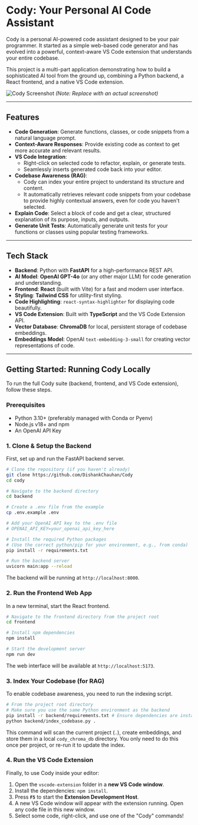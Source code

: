 # Cody: Your Personal AI Code Assistant

Cody is a personal AI-powered code assistant designed to be your pair programmer. It started as a simple web-based code generator and has evolved into a powerful, context-aware VS Code extension that understands your entire codebase.

This project is a multi-part application demonstrating how to build a sophisticated AI tool from the ground up, combining a Python backend, a React frontend, and a native VS Code extension.

![Cody Screenshot](https://i.imgur.com/example.png) _(Note: Replace with an actual screenshot)_

---

## Features

-   **Code Generation**: Generate functions, classes, or code snippets from a natural language prompt.
-   **Context-Aware Responses**: Provide existing code as context to get more accurate and relevant results.
-   **VS Code Integration**:
    -   Right-click on selected code to refactor, explain, or generate tests.
    -   Seamlessly inserts generated code back into your editor.
-   **Codebase Awareness (RAG)**:
    -   Cody can index your entire project to understand its structure and content.
    -   It automatically retrieves relevant code snippets from your codebase to provide highly contextual answers, even for code you haven't selected.
-   **Explain Code**: Select a block of code and get a clear, structured explanation of its purpose, inputs, and outputs.
-   **Generate Unit Tests**: Automatically generate unit tests for your functions or classes using popular testing frameworks.

---

## Tech Stack

-   **Backend**: Python with **FastAPI** for a high-performance REST API.
-   **AI Model**: **OpenAI GPT-4o** (or any other major LLM) for code generation and understanding.
-   **Frontend**: **React** (built with Vite) for a fast and modern user interface.
-   **Styling**: **Tailwind CSS** for utility-first styling.
-   **Code Highlighting**: `react-syntax-highlighter` for displaying code beautifully.
-   **VS Code Extension**: Built with **TypeScript** and the VS Code Extension API.
-   **Vector Database**: **ChromaDB** for local, persistent storage of codebase embeddings.
-   **Embeddings Model**: OpenAI `text-embedding-3-small` for creating vector representations of code.

---

## Getting Started: Running Cody Locally

To run the full Cody suite (backend, frontend, and VS Code extension), follow these steps.

### Prerequisites

-   Python 3.10+ (preferably managed with Conda or Pyenv)
-   Node.js v18+ and npm
-   An OpenAI API Key

### 1. Clone & Setup the Backend

First, set up and run the FastAPI backend server.

```bash
# Clone the repository (if you haven't already)
git clone https://github.com/DishankChauhan/Cody
cd cody

# Navigate to the backend directory
cd backend

# Create a .env file from the example
cp .env.example .env

# Add your OpenAI API key to the .env file
# OPENAI_API_KEY=your_openai_api_key_here

# Install the required Python packages
# (Use the correct python/pip for your environment, e.g., from conda)
pip install -r requirements.txt

# Run the backend server
uvicorn main:app --reload
```
The backend will be running at `http://localhost:8000`.

### 2. Run the Frontend Web App

In a new terminal, start the React frontend.

```bash
# Navigate to the frontend directory from the project root
cd frontend

# Install npm dependencies
npm install

# Start the development server
npm run dev
```
The web interface will be available at `http://localhost:5173`.

### 3. Index Your Codebase (for RAG)

To enable codebase awareness, you need to run the indexing script.

```bash
# From the project root directory
# Make sure you use the same Python environment as the backend
pip install -r backend/requirements.txt # Ensure dependencies are installed
python backend/index_codebase.py .
```
This command will scan the current project (`.`), create embeddings, and store them in a local `cody_chroma_db` directory. You only need to do this once per project, or re-run it to update the index.

### 4. Run the VS Code Extension

Finally, to use Cody inside your editor:

1.  Open the `vscode-extension` folder in a **new VS Code window**.
2.  Install the dependencies: `npm install`.
3.  Press **`F5`** to start the **Extension Development Host**.
4.  A new VS Code window will appear with the extension running. Open any code file in this new window.
5.  Select some code, right-click, and use one of the "Cody" commands! 